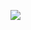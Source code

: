![](https://www.nta.go.jp/tmp/f1ef0300-eddf-4bcf-8658-d6bd70c7aded/images/92295b5a56560a3b07a6006bffecd7911db53dfcc48aa6a199ff249ccc429815.jpg)
